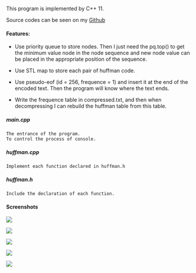 This program is implemented by C++ 11.

Source codes can be seen on my [Github](https://github.com/xrjervis/Huffman-Compression-and-Decompression)

#### Features:
- Use priority queue to store nodes. Then I just need the pq.top() to get the minimum value node in the node sequence and new node value can be placed in the appropriate position of the sequence.

- Use STL map to store each pair of huffman code.

- Use pseudo-eof (id = 256, frequence = 1) and insert it at the end of the encoded text. Then the program will know where the text ends.

- Write the frequence table in compressed.txt, and then when decompressing I can rebuild the huffman table from this table.

##### main.cpp
	The entrance of the program. 
	To control the process of console.

##### huffman.cpp
	Implement each function declared in huffman.h

##### huffman.h
	Include the declaration of each function.

#### Screenshots
![](http://7xtifo.com1.z0.glb.clouddn.com/HM_PIC_1.png)

![](http://7xtifo.com1.z0.glb.clouddn.com/HM_PIC_2.png)

![](http://7xtifo.com1.z0.glb.clouddn.com/HM_PIC_3.png)

![](http://7xtifo.com1.z0.glb.clouddn.com/HM_PIC_4.png)

![](http://7xtifo.com1.z0.glb.clouddn.com/HM_PIC_5.png)



